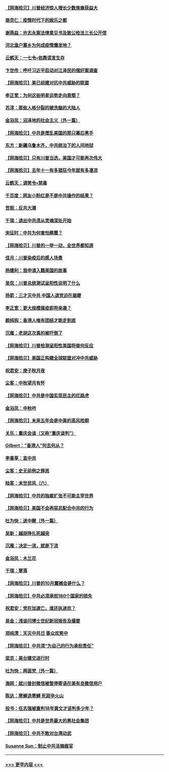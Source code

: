#### [【网海拾贝】川普经济惊人增长少数族裔获益大](../pages/nsc993/n12471565.md?t=10131651) 
#### [骆克仁：疫情时代下的娱乐之都](../pages/nsc993/n12471312.md?t=10131651) 
#### [谢燕益：许志永案法律意见书及致公检法三长公开信](../pages/nsc993/n12470870.md?t=10131651) 
#### [河北渔户寨乡为何成疫情爆发地？](../pages/nsc993/n12464936.md?t=10131651) 
#### [云鹤天：一七令▪依靠谎言生存](../pages/nsc993/n12470034.md?t=10131651) 
#### [卞世传：呼吁习近平启动对江泽民的俄奸案调查](../pages/nsc993/n12469722.md?t=10131651) 
#### [【网海拾贝】美已组建对抗中共威胁的联盟](../pages/nsc993/n12469018.md?t=10131651) 
#### [李正宽：为何这些明星运势走向衰颓？](../pages/nsc993/n12468730.md?t=10131651) 
#### [苏淳：那些人格分裂的被洗脑的大陆人](../pages/nsc993/n12467858.md?t=10131651) 
#### [金浴凤：沼泽地的社会主义（外一篇）](../pages/nsc993/n12467792.md?t=10131651) 
#### [【网海拾贝】中共是搅乱美国的那只幕后黑手](../pages/nsc993/n12467700.md?t=10131651) 
#### [东方：新疆乌鲁木齐，中共统治下的人间地狱](../pages/nsc993/n12466075.md?t=10131651) 
#### [【网海拾贝】只有川普当选，美国才可能再次伟大](../pages/nsc993/n12466013.md?t=10131651) 
#### [【网海拾贝】去年十一有多猖狂今年就有多凄凉](../pages/nsc993/n12463649.md?t=10131651) 
#### [云鹤天：调笑令▪禁毒](../pages/nsc993/n12462975.md?t=10131651) 
#### [千百度：网友小粉红是不是中共操作的结果？](../pages/nsc993/n12461025.md?t=10131651) 
#### [苦胆：反共大潮](../pages/nsc993/n12459469.md?t=10131651) 
#### [千瑞：退出中共须从灵魂深处开始](../pages/nsc993/n12459437.md?t=10131651) 
#### [宋征时：中共为何害怕蔡霞？](../pages/nsc993/n12459097.md?t=10131651) 
#### [【网海拾贝】川普的一举一动，全世界都知道](../pages/nsc993/n12458825.md?t=10131651) 
#### [佳月：川普染疫后的感人场景](../pages/nsc993/n12456994.md?t=10131651) 
#### [杨建利：我申请入籍美国的故事](../pages/nsc993/n12455635.md?t=10131651) 
#### [吴侃：川普总统测试呈阳性说明了什么](../pages/nsc993/n12451869.md?t=10131651) 
#### [扬箭：三才灭中共 中国人退党迫在眉睫](../pages/nsc993/n12451842.md?t=10131651) 
#### [李正宽：更大规模瘟疫即将来袭？](../pages/nsc993/n12451455.md?t=10131651) 
#### [颜纯钩：香港人唯有团结才能走到底](../pages/nsc993/n12450870.md?t=10131651) 
#### [沉雁：老胡这次真的被吓倒了](../pages/nsc993/n12449796.md?t=10131651) 
#### [【网海拾贝】川普检测呈阳性美国将做何反应](../pages/nsc993/n12449042.md?t=10131651) 
#### [【网海拾贝】美国正构建全球联盟对冲中共威胁](../pages/nsc993/n12446580.md?t=10131651) 
#### [祝君安：庚子秋月夜](../pages/nsc993/n12445870.md?t=10131651) 
#### [尘客：中秋望月有怀](../pages/nsc993/n12444632.md?t=10131651) 
#### [【网海拾贝】中共是中国实现民主的拦路虎](../pages/nsc993/n12443573.md?t=10131651) 
#### [金浴凤：中秋吟](../pages/nsc993/n12441773.md?t=10131651) 
#### [【网海拾贝】未来五年会是中美的高风险期](../pages/nsc993/n12440760.md?t=10131651) 
#### [关乐：重庆会谈（又称“重庆谈判”）](../pages/nsc993/n12437525.md?t=10131651) 
#### [Gilbert：“香港人”何去何从？](../pages/nsc993/n12435894.md?t=10131651) 
#### [李春草：哀中共](../pages/nsc993/n12435874.md?t=10131651) 
#### [尘客：史无前例之罪恶](../pages/nsc993/n12435762.md?t=10131651) 
#### [陆客：末世民风（六）](../pages/nsc993/n12435354.md?t=10131651) 
#### [【网海拾贝】中共的独裁扩张不可能主宰世界](../pages/nsc993/n12435151.md?t=10131651) 
#### [【网海拾贝】美国不会再容忍配合中共的行为](../pages/nsc993/n12433808.md?t=10131651) 
#### [吐为快：迷中醒（外一篇）](../pages/nsc993/n12433585.md?t=10131651) 
#### [吴新：越胡挣扎死越突](../pages/nsc993/n12433562.md?t=10131651) 
#### [沉雁：决定一流，就是下流](../pages/nsc993/n12432128.md?t=10131651) 
#### [金浴凤：木兰花](../pages/nsc993/n12432124.md?t=10131651) 
#### [千瑞：寥落](../pages/nsc993/n12432071.md?t=10131651) 
#### [【网海拾贝】川普的10月震撼会是什么？](../pages/nsc993/n12431624.md?t=10131651) 
#### [【网海拾贝】中共必须承担180个国家的损失](../pages/nsc993/n12428893.md?t=10131651) 
#### [祝君安：党在加速亡，谁还执迷欢？](../pages/nsc993/n12428652.md?t=10131651) 
#### [易金：浅谈闫博士世纪新冠报告及撮要](../pages/nsc993/n12426822.md?t=10131651) 
#### [郑纯清：天灭中共日 善众欢笑中](../pages/nsc993/n12426784.md?t=10131651) 
#### [【网海拾贝】中共须“为自己的行为承担责任”](../pages/nsc993/n12426067.md?t=10131651) 
#### [梁京：美台建交进行时](../pages/nsc993/n12424066.md?t=10131651) 
#### [吐为快：两面党（外一篇）](../pages/nsc993/n12424043.md?t=10131651) 
#### [海网：就川普封微信被暂停寄语在美有良微信用户](../pages/nsc993/n12424021.md?t=10131651) 
#### [陈达：寒蝉造寒蝉 死寂孕火山](../pages/nsc993/n12423958.md?t=10131651) 
#### [投书：任志强被重判18年黄文才该判多少年？](../pages/nsc993/n12423672.md?t=10131651) 
#### [【网海拾贝】中共是世界最大的黑社会集团](../pages/nsc993/n12423543.md?t=10131651) 
#### [【网海拾贝】中共不敢对台湾动武](../pages/nsc993/n12421418.md?t=10131651) 
#### [Susanne Sun：制止中共活摘器官](../pages/nsc993/n12419654.md?t=10131651) 

----
#### [ >>> 更早内容 <<< ](../indexes/nsc993-earlier.md)
